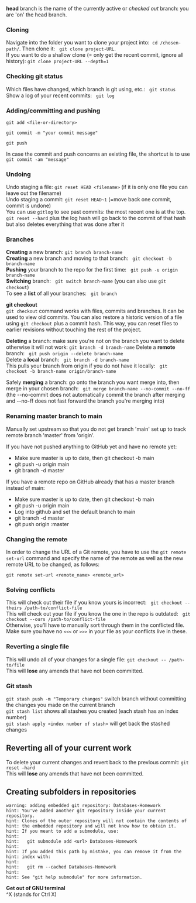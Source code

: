 **head** branch is the name of the currently active or *checked out* branch: you are 'on' the head branch.  

### Cloning
Navigate into the folder you want to clone your project into:  `cd /chosen-path/`. Then clone it:   `git clone project-URL`.  
If you want to do a shallow clone (= only get the recent commit, ignore all history): `git clone project-URL --depth=1`

### Checking git status
Which files have changed, which branch is git using, etc.:   `git status`  
Show a log of your recent commits:   `git log`

### Adding/committing and pushing
```
git add <file-or-directory>

git commit -m "your commit message"

git push 
```
In case the commit and push concerns an existing file, the shortcut is to use `git commit -am "message"`  

### Undoing
Undo staging a file: `git reset HEAD <filename>` (if it is only one file you can leave out the filename)  
Undo staging a commit: `git reset HEAD~1` (=move back one commit, commit is undone)  
You can use `gitlog` to see past commits: the most recent one is at the top.  
`git reset --hard` plus the log hash will go back to the commit of that hash but also deletes everything that was done after it  


### Branches
**Creating** a new branch: `git branch branch-name`  
**Creating** a new branch and moving to that branch:   `git checkout -b branch-name`  
**Pushing** your branch to the repo for the first time:   `git push -u origin branch-name`  
**Switching** branch:   `git switch branch-name` (you can also use `git checkout`)  
To see a **list** of all your branches:   `git branch`

**git checkout**  
`git checkout` command works with files, commits and branches. It can be used to view old commits. You can also restore a historic version of a file using `git checkout` plus a commit hash. This way, you can reset files to earlier revisions without touching the rest of the project.

**Deleting** a branch: make sure you're not on the branch you want to delete otherwise it will not work: `git branch -d branch-name`
Delete a **remote** branch:   `git push origin --delete branch-name`  
Delete a **local** branch:   `git branch -d branch-name`  
This pulls your branch from origin if you do not have it locally:   `git checkout -b branch-name origin/branch-name`

Safely **merging** a branch: go onto the branch you want merge into, then merge in your chosen branch:  
`git merge branch-name --no-commit --no-ff`  
(the --no-commit does not automatically commit the branch after merging and --no-ff does not fast forward the branch you're merging into)

### Renaming master branch to main
Manually set upstream so that you do not get branch 'main' set up to track remote branch 'master' from 'origin'.

If you have not pushed anything to GitHub yet and have no remote yet:  
* Make sure master is up to date, then git checkout -b main
* git push -u origin main
* git branch -d master

If you have a remote repo on GitHub already that has a master branch instead of main:  
* Make sure master is up to date, then git checkout -b main
* git push -u origin main
* Log into github and set the default branch to main
* git branch -d master
* git push origin :master

### Changing the remote
In order to change the URL of a Git remote, you have to use the `git remote set-url` command and specify the name of the remote as well as the new remote URL to be changed, as follows:

`git remote set-url <remote_name> <remote_url>`

### Solving conflicts
This will check out their file if you know yours is incorrect:   `git checkout --theirs /path-to/conflict-file`  
This will check out your file if you know the one in the repo is outdated:   `git checkout --ours /path-to/conflict-file`  
Otherwise, you'll have to manually sort through them in the conflicted file. Make sure you have no `<<<` or `>>>` in your file as your conflicts live in these.

### Reverting a single file
This will undo all of your changes for a single file: `git checkout -- /path-to/file`  
This will **lose** any amends that have not been committed.

### Git stash  
`git stash push -m "Temporary changes"` switch branch without committing the changes you made on the current branch  
`git stash list` shows all stashes you created (each stash has an index number)  
`git stash apply <index number of stash>` will get back the stashed changes  

## Reverting all of your current work
To delete your current changes and revert back to the previous commit: `git reset –hard`  
This will **lose** any amends that have not been committed.  

## Creating subfolders in repositories
```
warning: adding embedded git repository: Databases-Homework
hint: You've added another git repository inside your current repository.
hint: Clones of the outer repository will not contain the contents of
hint: the embedded repository and will not know how to obtain it.
hint: If you meant to add a submodule, use:
hint: 
hint:   git submodule add <url> Databases-Homework
hint: 
hint: If you added this path by mistake, you can remove it from the
hint: index with:
hint: 
hint:   git rm --cached Databases-Homework
hint: 
hint: See "git help submodule" for more information.
```  
**Get out of GNU terminal**  
^X (stands for Ctrl X)